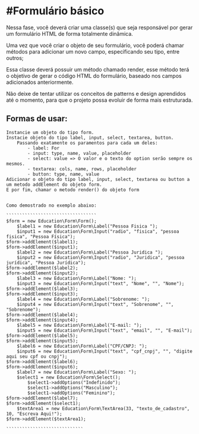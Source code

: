 #Formulário básico
==================

Nessa fase, você deverá criar uma classe(s) que seja responsável por gerar um formulário HTML de forma totalmente dinâmica.

Uma vez que você criar o objeto de seu formulário, você poderá chamar métodos para adicionar um novo campo, especificando seu tipo, entre outros;

Essa classe deverá possuir um método chamado render, esse método terá o objetivo de gerar o código HTML do formulário, baseado nos campos adicionados anteriormente.

Não deixe de tentar utilizar os conceitos de patterns e design aprendidos até o momento, para que o projeto possa evoluir de forma mais estruturada.


Formas de usar:
--------------
	Instancie um objeto do tipo form.
	Instacie objeto do tipo label, input, select, textarea, button.
		Passando exatamente os paramentos para cada um deles:
			- label: For
			- input: type, name, value, placeholder
			- select: value => O valor e o texto do option serão sempre os mesmos.
			- textarea: cols, name, rows, placeholder
			- button: type, name, value
	Adicionar o objeto do tipo label, input, select, textarea ou button a um metodo addElement do objeto form.
	E por fim, chamar o metodo render() do objeto form


	Como demostrado no exemplo abaixo:

	``````````````````````````````````
	$form = new Education\Form\Form();
		$label1 = new Education\Form\Label("Pessoa Fisica ");
		$input1 = new Education\Form\Input("radio", "fisica", "pessoa fisica", "Pessoa Física");
	$form->addElement($label1);
	$form->addElement($input1);
		$label2 = new Education\Form\Label("Pessoa Juridica ");
		$input2 = new Education\Form\Input("radio", "Juridica", "pessoa jurídica", "Pessoa Jurídica");
	$form->addElement($label2);
	$form->addElement($input2);
		$label3 = new Education\Form\Label("Nome: ");
		$input3 = new Education\Form\Input("text", "Nome", "", "Nome");
	$form->addElement($label3);
	$form->addElement($input3);
		$label4 = new Education\Form\Label("Sobrenome: ");
		$input4 = new Education\Form\Input("text", "Sobrenome", "", "Sobrenome");
	$form->addElement($label4);
	$form->addElement($input4);
		$label5 = new Education\Form\Label("E-mail: ");
		$input5 = new Education\Form\Input("text", "email", "", "E-mail");
	$form->addElement($label5);
	$form->addElement($input5);	
		$label6 = new Education\Form\Label("CPF/CNPJ: ");
		$input6 = new Education\Form\Input("text", "cpf_cnpj", "", "digite aqui seu cpf ou cnpj");
	$form->addElement($label6);
	$form->addElement($input6);	
		$label7 = new Education\Form\Label("Sexo: ");
		$select1 = new Education\Form\Select();
			$select1->addOptions("Indefinido");
			$select1->addOptions("Masculino");
			$select1->addOptions("Feminino");
	$form->addElement($label7);
	$form->addElement($select1);
		$textArea1 = new Education\Form\TextArea(33, "texto_de_cadastro", 10, "Escreva Aqui!");
	$form->addElement($textArea1);

	`````````````````````````````




